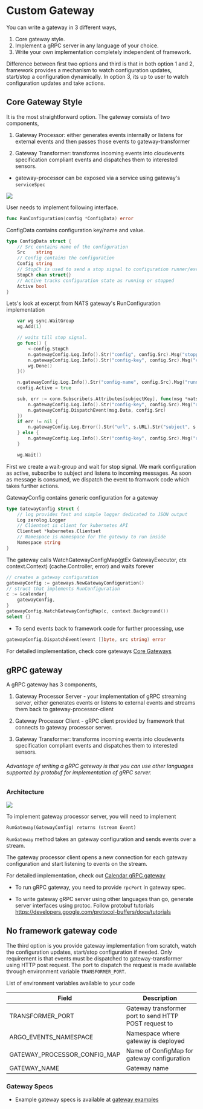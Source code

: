 # Custom Gateway

You can write a gateway in 3 different ways,

1. Core gateway style.
2. Implement a gRPC server in any language of your choice.
3. Write your own implementation completely independent of framework.

Difference between first two options and third is that in both option 1 and 2, framework provides a mechanism
to watch configuration updates, start/stop a configuration dynamically. In option 3, its up to
user to watch configuration updates and take actions.


## Core Gateway Style
It is the most straightforward option. The gateway consists of two components,

1. Gateway Processor: either generates events internally or listens for external events and then 
passes those events to gateway-transformer

2. Gateway Transformer: transforms incoming events into cloudevents specification compliant events 
and dispatches them to interested sensors. 

* gateway-processor can be exposed via a service using gateway's `serviceSpec`

![](core-gateway-style.png)
 
User needs to implement following interface.

```go
func RunConfiguration(config *ConfigData) error
```

ConfigData contains configuration key/name and value.
```go
type ConfigData struct {
	// Src contains name of the configuration
	Src    string
	// Config contains the configuration
	Config string
	// StopCh is used to send a stop signal to configuration runner/executor
	StopCh chan struct{}
	// Active tracks configuration state as running or stopped
	Active bool
}
```

Lets's look at excerpt from NATS gateway's RunConfiguration implementation

```go
    var wg sync.WaitGroup
    wg.Add(1)

    // waits till stop signal.
    go func() {
        <-config.StopCh
        n.gatewayConfig.Log.Info().Str("config", config.Src).Msg("stopping the configuration...")
        n.gatewayConfig.Log.Info().Str("config-key", config.Src).Msg("client disconnected. stopping the configuration...")
        wg.Done()
    }()

    n.gatewayConfig.Log.Info().Str("config-name", config.Src).Msg("running...")
    config.Active = true

    sub, err := conn.Subscribe(s.Attributes[subjectKey], func(msg *natsio.Msg) {
        n.gatewayConfig.Log.Info().Str("config-key", config.Src).Msg("dispatching event to gateway-processor")
        n.gatewayConfig.DispatchEvent(msg.Data, config.Src)
    })
    if err != nil {
        n.gatewayConfig.Log.Error().Str("url", s.URL).Str("subject", s.Attributes[subjectKey]).Err(err).Msg("failed to subscribe to subject")
    } else {
        n.gatewayConfig.Log.Info().Str("config-key", config.Src).Msg("running...")
    }

    wg.Wait()
```

First we create a wait-group and wait for stop signal. We mark configuration as active, subscribe to subject
and listens to incoming messages. As soon as message is consumed, we dispatch the event to framwork code
which takes further actions.

GatewayConfig contains generic configuration for a gateway
```go
type GatewayConfig struct {
	// log provides fast and simple logger dedicated to JSON output
	Log zerolog.Logger
	// Clientset is client for kubernetes API
	Clientset *kubernetes.Clientset
	// Namespace is namespace for the gateway to run inside
	Namespace string	
}
```

The gateway calls WatchGatewayConfigMap(gtEx GatewayExecutor, ctx context.Context) (cache.Controller, error)
and waits forever

```go
// creates a gateway configuration
gatewayConfig := gateways.NewGatewayConfiguration()
// struct that implements RunConfiguration
c := &calendar{
    gatewayConfig,
}
gatewayConfig.WatchGatewayConfigMap(c, context.Background())
select {}
```

* To send events back to framework code for further processing, use
```go
gatewayConfig.DispatchEvent(event []byte, src string) error
```


For detailed implementation, check core gateways [Core Gateways](https://github.com/argoproj/argo-events/tree/eventing/gateways/core)

## gRPC gateway
A gRPC gateway has 3 components, 
1.  Gateway Processor Server - your implementation of gRPC streaming server, either generates events or listens to 
external events and streams them back to gateway-processor-client

2. Gateway Processor Client - gRPC client provided by framework that connects to gateway processor server.

3. Gateway Transformer: transforms incoming events into cloudevents specification compliant events 
   and dispatches them to interested sensors. 
   
 ###### Advantage of writing a gRPC gateway is that you can use other languages supported by protobuf for implementation of gRPC server.
   
### Architecture
 ![](grpc-gateway.png)
 
To implement gateway processor server, you will need to implement 
```proto
RunGateway(GatewayConfig) returns (stream Event)
```
`RunGateway` method takes an gateway configuration and sends events over a stream.

The gateway processor client opens a new connection for each gateway configuration and start listening to
events on the stream.

For detailed implementation, check out [Calendar gRPC gateway](https://github.com/argoproj/argo-events/tree/eventing/gateways/grpc/calendar)

* To run gRPC gateway, you need to provide `rpcPort` in gateway spec.

* To write gateway gRPC server using other languages than go, generate server interfaces using protoc.
Follow protobuf tutorials []()https://developers.google.com/protocol-buffers/docs/tutorials

## No framework gateway code
The third option is you provide gateway implementation from scratch, watch the configuration
updates,  start/stop configuration if needed. Only requirement is that events must be 
dispatched to gateway-transformer using HTTP post request. The port to dispatch the request
is made available through environment variable `TRANSFORMER_PORT`.

List of environment variables available to your code
 
|  Field               |  Description |
|----------------------|--------------|
| TRANSFORMER_PORT     | Gateway transformer port to send HTTP POST request to |
|  ARGO_EVENTS_NAMESPACE | Namespace where gateway is deployed  |
|  GATEWAY_PROCESSOR_CONFIG_MAP                | Name of ConfigMap for gateway configuration |
|  GATEWAY_NAME             | Gateway name  |


### Gateway Specs
* Example gateway specs is available at [gateway examples](https://github.com/argoproj/argo-events/tree/eventing/examples/gateways)